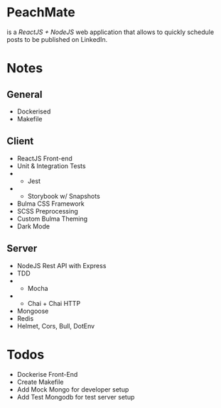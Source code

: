 # PeachMate

is a _ReactJS + NodeJS_ web application that allows to quickly schedule posts to be published on LinkedIn.

# Notes

## General

- Dockerised
- Makefile

## Client

- ReactJS Front-end
- Unit & Integration Tests
- - Jest
- - Storybook w/ Snapshots
- Bulma CSS Framework
- SCSS Preprocessing
- Custom Bulma Theming
- Dark Mode

## Server

- NodeJS Rest API with Express
- TDD
- - Mocha
- - Chai + Chai HTTP
- Mongoose
- Redis
- Helmet, Cors, Bull, DotEnv

# Todos

- Dockerise Front-End
- Create Makefile
- Add Mock Mongo for developer setup
- Add Test Mongodb for test server setup
